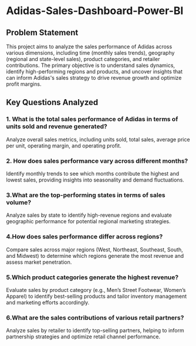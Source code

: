 # Adidas-Sales-Dashboard-Power-BI
## Problem Statement
This project aims to analyze the sales performance of Adidas across various dimensions, including time (monthly sales trends), geography (regional and state-level sales), product categories, and retailer contributions. The primary objective is to understand sales dynamics, identify high-performing regions and products, and uncover insights that can inform Adidas's sales strategy to drive revenue growth and optimize profit margins.

## Key Questions Analyzed
### 1. What is the total sales performance of Adidas in terms of units sold and revenue generated?
Analyze overall sales metrics, including units sold, total sales, average price per unit, operating margin, and operating profit.

### 2. How does sales performance vary across different months?
Identify monthly trends to see which months contribute the highest and lowest sales, providing insights into seasonality and demand fluctuations.

### 3.What are the top-performing states in terms of sales volume?
Analyze sales by state to identify high-revenue regions and evaluate geographic performance for potential regional marketing strategies.

### 4.How does sales performance differ across regions?
Compare sales across major regions (West, Northeast, Southeast, South, and Midwest) to determine which regions generate the most revenue and assess market penetration.

### 5.Which product categories generate the highest revenue?
Evaluate sales by product category (e.g., Men’s Street Footwear, Women’s Apparel) to identify best-selling products and tailor inventory management and marketing efforts accordingly.

### 6.What are the sales contributions of various retail partners?
Analyze sales by retailer to identify top-selling partners, helping to inform partnership strategies and optimize retail channel performance.

